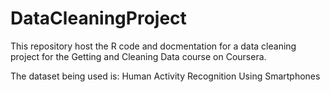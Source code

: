 # DataCleaningProject
This repository host the R code and docmentation for a data cleaning project for the Getting and Cleaning Data course on Coursera.

The dataset being used is: Human Activity Recognition Using Smartphones

